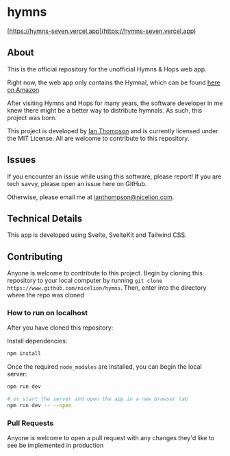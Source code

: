 # hymns
[https://hymns-seven.vercel.app](https://hymns-seven.vercel.app)

## About
This is the official repository for the unofficial Hymns & Hops web app.

Right now, the web app only contains the Hymnal, which can be found [here on Amazon](https://www.amazon.com/Hymns-Hops-All-Good-Things/dp/1091209189/ref=sr_1_1?crid=1JWS6V8AQT4SB&keywords=hymns+and+hops&qid=1676816423&sprefix=hymns+and+hops%2Caps%2C179&sr=8-1)


After visiting Hymns and Hops for many years, the software developer in me knew there might be a better way to distribute hymnals. As such, this project was born.

This project is developed by [Ian Thompson](https://www.iancthompson.dev) and is currently licensed under the MIT License. All are welcome to contribute to this repository.


## Issues

If you encounter an issue while using this software, please report! If you are tech savvy, please open an issue here on GitHub.

Otherwise, please email me at ianthompson@nicelion.com. 

## Technical Details

This app is developed using Svelte, SvelteKit and Tailwind CSS. 

## Contributing

Anyone is welcome to contribute to this project. Begin by cloning this repository to your local computer by running `git clone https://www.github.com/nicelion/hymns`. Then, enter into the directory where the repo was cloned

### How to run on localhost

After you have cloned this repository:

Install dependencies:

```sh
npm install
```

Once the required `node_modules` are installed, you can begin the local server:

```bash
npm run dev

# or start the server and open the app in a new browser tab
npm run dev -- --open
```

### Pull Requests

Anyone is welcome to open a pull request with any changes they'd like to see be implemented in production
